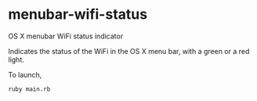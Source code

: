 # menubar-wifi-status
OS X menubar WiFi status indicator

Indicates the status of the WiFi in the OS X menu bar, with a green or a red light. 

To launch, 

    ruby main.rb
